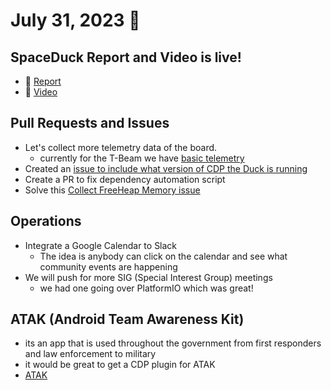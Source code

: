 # July 31, 2023 :duck:

## SpaceDuck Report and Video is live!
* :newspaper: [Report](bit.ly/3Q5fnYI)
* :movie_camera: [Video](https://bit.ly/3Y5Ge8Y)

## Pull Requests and Issues
* Let's collect more telemetry data of the board.
  * currently for the T-Beam we have [basic telemetry](https://github.com/Call-for-Code/ClusterDuck-Protocol/blob/master/examples/6.TTGO-TBeam-Examples/TBeam-Telemetry/TBeam-Telemetry.ino)
* Created an [issue to include what version of CDP the Duck is running](https://github.com/Call-for-Code/ClusterDuck-Protocol/issues/320)
* Create a PR to fix dependency automation script
* Solve this [Collect FreeHeap Memory issue](https://github.com/Call-for-Code/ClusterDuck-Protocol/issues/196)

## Operations
* Integrate a Google Calendar to Slack
  * The idea is anybody can click on the calendar and see what community events are happening
* We will push for more SIG (Special Interest Group) meetings
  * we had one going over PlatformIO which was great!

## ATAK (Android Team Awareness Kit)
* its an app that is used throughout the government from first responders and law enforcement to military
* it would be great to get a CDP plugin for ATAK
* [ATAK](https://tak.gov/)